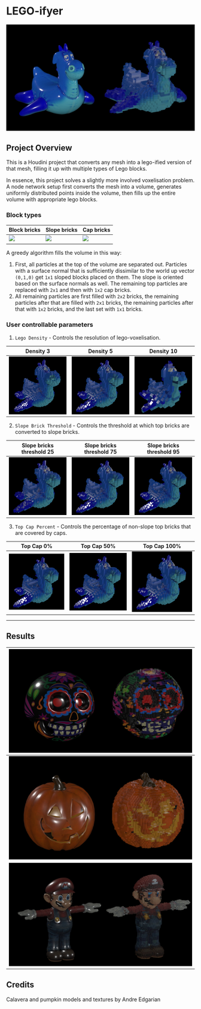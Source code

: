 # LEGO-ifyer

![](render/render1.jpg)

## Project Overview
This is a Houdini project that converts any mesh into a lego-ified version of that mesh, filling it up with multiple types of Lego blocks.

In essence, this project solves a slightly more involved voxelisation problem. A node network setup first converts the mesh into a volume, generates uniformly distributed points inside the volume, then fills up the entire volume with appropriate lego blocks.

### Block types

| Block bricks        | Slope bricks         | Cap bricks|
| -----------         | -----------          |------              |
| ![](block_brick.png)| ![](slope_brick.png) | ![](flat_brick.png)|

A greedy algorithm fills the volume in this way:

1. First, all particles at the top of the volume are separated out. Particles with a surface normal that is sufficiently dissimilar to the world up vector `(0,1,0)` get `1x1` sloped blocks placed on them. The slope is oriented based on the surface normals as well. The remaining top particles are replaced with `2x1` and then with `1x2` cap bricks.
2. All remaining particles are first filled with `2x2` bricks, the remaining particles after that are filled with `2x1` bricks, the remaining particles after that with `1x2` bricks, and the last set with `1x1` bricks.

### User controllable parameters

1. `Lego Density` - Controls the resolution of lego-voxelisation.

| Density 3        | Density 5        | Density 10|
| -----------         | -----------          |------              |
| ![](render/density3.jpg)|  ![](render/img1.jpg) |  ![](render/density10.jpg)|

2. `Slope Brick Threshold` - Controls the threshold at which top bricks are converted to slope bricks.

| Slope bricks threshold 25         | Slope bricks threshold 75        | Slope bricks threshold 95|
| -----------         | -----------          |------              |
| ![](render/slope25.jpg)| ![](render/img1.jpg) | ![](render/slope95.jpg)|
   
3. `Top Cap Percent` - Controls the percentage of non-slope top bricks that are covered by caps.

| Top Cap 0%        | Top Cap 50%         | Top Cap 100% |
| -----------         | -----------          |------              |
| ![](render/top0.jpg)| ![](render/top50.jpg) | ![](render/img1.jpg)|

---

## Results

|![](render/flingCalavera.jpg)|
|---|
|![](render/flingPumpkin.jpg)|
|![](render/wahoo.jpg)|

## Credits

Calavera and pumpkin models and textures by Andre Edgarian
